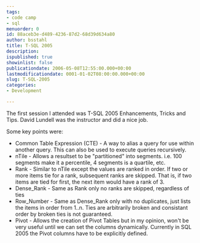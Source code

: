 ```yaml
---
tags:
- code camp
- sql
menuorder: 0
id: 88aceb3e-d489-4236-87d2-68d39d634a80
author: bsstahl
title: T-SQL 2005
description: 
ispublished: true
showinlist: false
publicationdate: 2006-05-08T12:55:00.000+00:00
lastmodificationdate: 0001-01-02T08:00:00.000+00:00
slug: T-SQL-2005
categories:
- Development

---
```


The first session I attended was T-SQL 2005 Enhancements, Tricks and Tips. David Lundell was the instructor and did a nice job.

Some key points were:

- Common Table Expression (CTE) - A way to alias a query for use within another query. This can also be used to execute queries recursively.
- nTile - Allows a resultset to be "partitioned" into segments. i.e. 100 segments make it a percentile, 4 segments is a quartile, etc.
- Rank - Similar to nTile except the values are ranked in order. If two or more items tie for a rank, subsequent ranks are skipped. That is, if two items are tied for first, the next item would have a rank of 3.
- Dense\_Rank - Same as Rank only no ranks are skipped, regardless of ties
- Row\_Number - Same as Dense\_Rank only with no duplicates, just lists the items in order from 1..n. Ties are arbitrarily broken and consistant order by broken ties is not guaranteed.
- Pivot - Allows the creation of Pivot Tables but in my opinion, won't be very useful until we can set the columns dynamically. Currently in SQL 2005 the Pivot columns have to be explicitly defined.


